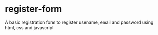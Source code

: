 # register-form
A basic registration form to register usename, email and password using html, css and javascript 
